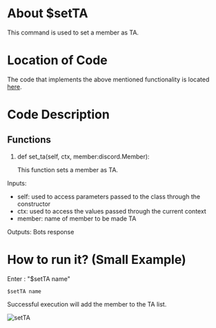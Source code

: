 # About $setTA
This command is used to set a member as TA.

# Location of Code
The code that implements the above mentioned functionality is located [here](../../cogs/ta.py).

# Code Description
## Functions

1. def set_ta(self, ctx, member:discord.Member):
   
   This function sets a member as TA.

Inputs:

- self: used to access parameters passed to the class through the constructor
- ctx: used to access the values passed through the current context
- member: name of member to be made TA

Outputs: Bots response

   
# How to run it? (Small Example)
Enter : "$setTA name"
```
$setTA name
```
Successful execution will add the member to the TA list.

![setTA](./setTA.png)
